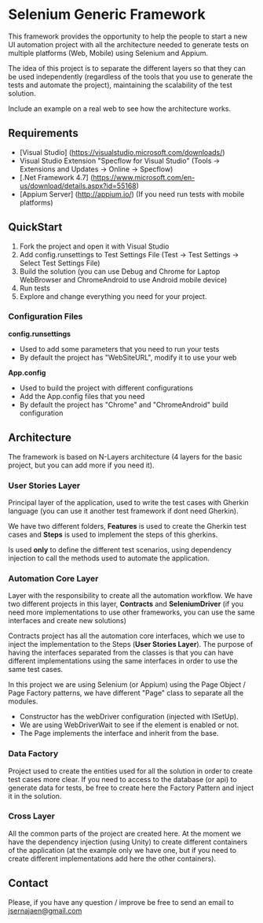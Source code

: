 # Selenium Generic Framework
This framework provides the opportunity to help the people to start a new UI automation project with all the architecture needed to generate tests on multiple platforms (Web, Mobile) using Selenium and Appium. 

The idea of this project is to separate the different layers so that they can be used independently (regardless of the tools that you use to generate the tests and automate the project), maintaining the scalability of the test solution.

Include an example on a real web to see how the architecture works.

## Requirements
- [Visual Studio] (https://visualstudio.microsoft.com/downloads/)
- Visual Studio Extension "Specflow for Visual Studio" (Tools -> Extensions and Updates -> Online -> Specflow)
- [.Net Framework 4.7] (https://www.microsoft.com/en-us/download/details.aspx?id=55168)
- [Appium Server] (http://appium.io/) (If you need run tests with mobile platforms)

## QuickStart
1. Fork the project and open it with Visual Studio
2. Add config.runsettings to Test Settings File (Test -> Test Settings -> Select Test Settings File)
3. Build the solution (you can use Debug and Chrome for Laptop WebBrowser and ChromeAndroid to use Android mobile device)
4. Run tests
5. Explore and change everything you need for your project.

### Configuration Files
**config.runsettings**
- Used to add some parameters that you need to run your tests
- By default the project has "WebSiteURL", modify it to use your web

**App.config**
- Used to build the project with different configurations
- Add the App.config files that you need
- By default the project has "Chrome" and "ChromeAndroid" build configuration

## Architecture
The framework is based on N-Layers architecture (4 layers for the basic project, but you can add more if you need it).

### User Stories Layer
Principal layer of the application, used to write the test cases with Gherkin language (you can use it another test framework if dont need Gherkin).

We have two different folders, **Features** is used to create the Gherkin test cases and **Steps** is used to implement the steps of this gherkins.

Is used **only** to define the different test scenarios, using dependency injection to call the methods used to automate the application.

### Automation Core Layer
Layer with the responsibility to create all the automation workflow. We have two different projects in this layer, **Contracts** and **SeleniumDriver** (if you need more implementations to use other frameworks, you can use the same interfaces and create new solutions)

Contracts project has all the automation core interfaces, which we use to inject the implementation to the Steps (**User Stories Layer**). The purpose of having the interfaces separated from the classes is that you can have different implementations using the same interfaces in order to use the same test cases.

In this project we are using Selenium (or Appium) using the Page Object / Page Factory patterns, we have different "Page" class to separate all the modules.

- Constructor has the webDriver configuration (injected with ISetUp).
- We are using WebDriverWait to see if the element is enabled or not.
- The Page implements the interface and inherit from the base.

### Data Factory
Project used to create the entities used for all the solution in order to create test cases more clear.
If you need to access to the database (or api) to generate data for tests, be free to create here the Factory Pattern and inject it in the solution.

### Cross Layer
All the common parts of the project are created here. At the moment we have the dependency injection (using Unity) to create different containers of the application (at the example only we have one, but if you need to create different implementations add here the other containers).

## Contact
Please, if you have any question / improve be free to send an email to jsernajaen@gmail.com
